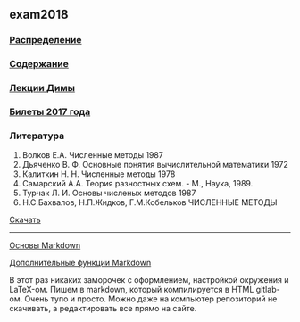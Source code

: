 ﻿## exam2018

### [Распределение](https://docs.google.com/spreadsheets/d/1Uy2CdpQa8T8ZlyrKkIqkIIJid86yy8VKQaKC7fEKXVg/edit?usp=sharing)

### [Содержание](CONTENTS.md)

### [Лекции Димы](https://www.dropbox.com/s/6gdb50yms0giv45/%D0%A1%D0%BA%D0%B0%D0%BD%2015%20%D0%B8%D1%8E%D0%BD%D1%8F%202018%20%D0%B3.%2C%2016.15.pdf?dl=0)

### [Билеты 2017 года](https://www.dropbox.com/s/opod5s5p4v4nwcb/Setki_ekz.docx?dl=0)

### Литература

1. Волков Е.А. Численные методы 1987
2. Дьяченко В. Ф. Основные понятия вычислительной математики 1972
3. Калиткин Н. Н. Численные методы 1978
4. Самарский А.А. Теория разностных схем. - М., Наука, 1989.
5. Турчак Л. И. Основы численых методов 1987
6. Н.С.Бахвалов, Н.П.Жидков, Г.М.Кобельков ЧИСЛЕННЫЕ МЕТОДЫ

[Скачать](https://drive.google.com/open?id=1h34AT7onZ6pGJH50Wjiiegpdq_rqyPBK)

-----------------------------------

[Основы Markdown](https://github.com/adam-p/markdown-here/wiki/Markdown-Cheatsheet)

[Дополнительные функции Markdown](https://docs.gitlab.com/ee/user/markdown.html)

В этот раз никаких заморочек с оформлением, настройкой окружения и LaTeX-ом. Пишем в markdown, который компилируется в HTML gitlab-ом. Очень тупо и просто. Можно даже на компьютер репозиторий не скачивать, а редактировать все прямо на сайте.
